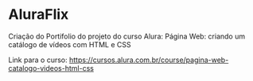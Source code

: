 # AluraFlix

Criação do Portifolio do projeto do curso Alura: Página Web: criando um catálogo de vídeos com HTML e CSS

Link para o curso: https://cursos.alura.com.br/course/pagina-web-catalogo-videos-html-css
